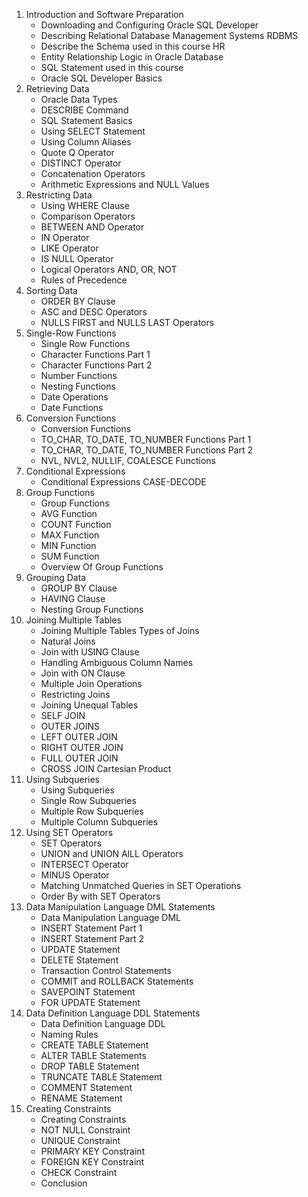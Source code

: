 1. Introduction and Software Preparation
    + Downloading and Configuring Oracle SQL Developer
    + Describing Relational Database Management Systems RDBMS
    + Describe the Schema used in this course HR
    + Entity Relationship Logic in Oracle Database
    + SQL Statement used in this course
    + Oracle SQL Developer Basics
1. Retrieving Data
    + Oracle Data Types
    + DESCRIBE Command
    + SQL Statement Basics
    + Using SELECT Statement
    + Using Column Aliases
    + Quote Q Operator
    + DISTINCT Operator
    + Concatenation Operators
    + Arithmetic Expressions and NULL Values
1. Restricting Data
    + Using WHERE Clause
    + Comparison Operators
    + BETWEEN  AND Operator
    + IN Operator
    + LIKE Operator
    + IS NULL Operator
    + Logical Operators AND, OR, NOT
    + Rules of Precedence
1. Sorting Data
    + ORDER BY Clause
    + ASC and DESC Operators
    + NULLS FIRST and NULLS LAST Operators
1. Single-Row Functions
    + Single Row Functions
    + Character Functions Part 1
    + Character Functions Part 2
    + Number Functions
    + Nesting Functions
    + Date Operations
    + Date Functions
1. Conversion Functions
    + Conversion Functions
    + TO_CHAR, TO_DATE, TO_NUMBER Functions Part 1
    + TO_CHAR, TO_DATE, TO_NUMBER Functions Part 2
    + NVL, NVL2, NULLIF, COALESCE Functions
1. Conditional Expressions
    + Conditional Expressions CASE-DECODE
1. Group Functions
    + Group Functions
    + AVG Function
    + COUNT Function
    + MAX Function
    + MIN Function
    + SUM Function
    + Overview Of Group Functions
1. Grouping Data
    + GROUP BY Clause
    + HAVING Clause
    + Nesting Group Functions
1. Joining Multiple Tables
    + Joining Multiple Tables  Types of Joins
    + Natural Joins
    + Join with USING Clause
    + Handling Ambiguous Column Names
    + Join with ON Clause
    + Multiple Join Operations
    + Restricting Joins
    + Joining Unequal Tables
    + SELF JOIN
    + OUTER JOINS
    + LEFT OUTER JOIN
    + RIGHT OUTER JOIN
    + FULL OUTER JOIN
    + CROSS JOIN Cartesian Product
1. Using Subqueries
    + Using Subqueries
    + Single Row Subqueries
    + Multiple Row Subqueries
    + Multiple Column Subqueries
1. Using SET Operators
    + SET Operators
    + UNION and UNION AlLL Operators
    + INTERSECT Operator
    + MINUS Operator
    + Matching Unmatched Queries in SET Operations
    + Order By with SET Operators
1. Data Manipulation Language DML Statements
    + Data Manipulation Language DML
    + INSERT Statement Part 1
    + INSERT Statement Part 2
    + UPDATE Statement
    + DELETE Statement
    + Transaction Control Statements
    + COMMIT and ROLLBACK Statements
    + SAVEPOINT Statement
    + FOR UPDATE Statement
1. Data Definition Language DDL Statements
    + Data Definition Language DDL
    + Naming Rules
    + CREATE TABLE Statement
    + ALTER TABLE Statements
    + DROP TABLE Statement
    + TRUNCATE TABLE Statement
    + COMMENT Statement
    + RENAME Statement
1. Creating Constraints
    + Creating Constraints
    + NOT NULL Constraint
    + UNIQUE Constraint
    + PRIMARY KEY Constraint
    + FOREIGN KEY Constraint
    + CHECK Constraint
    + Conclusion